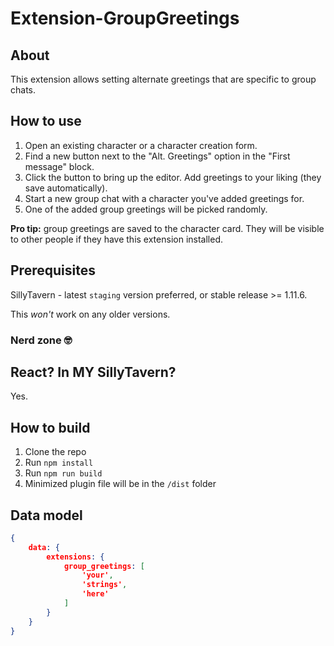 # Extension-GroupGreetings

## About

This extension allows setting alternate greetings that are specific to group chats.

## How to use

1. Open an existing character or a character creation form.
2. Find a new button next to the "Alt. Greetings" option in the "First message" block.
3. Click the button to bring up the editor. Add greetings to your liking (they save automatically).
4. Start a new group chat with a character you've added greetings for.
5. One of the added group greetings will be picked randomly.

**Pro tip:** group greetings are saved to the character card. They will be visible to other people if they have this extension installed.

## Prerequisites

SillyTavern - latest `staging` version preferred, or stable release >= 1.11.6.

This *won't* work on any older versions.

### Nerd zone 🤓

## React? In MY SillyTavern?

Yes.

## How to build

1. Clone the repo
2. Run `npm install`
3. Run `npm run build`
4. Minimized plugin file will be in the `/dist` folder

## Data model

```json
{
    data: {
        extensions: {
            group_greetings: [
                'your',
                'strings',
                'here'
            ]
        }
    }
}
```
